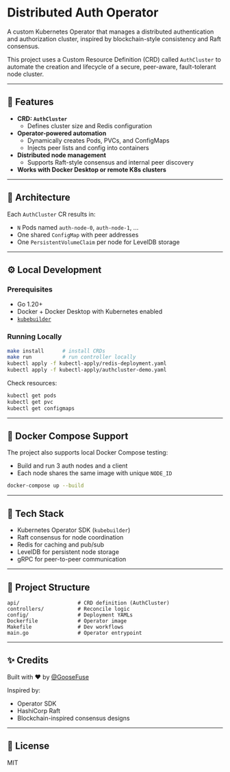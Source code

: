 # Distributed Auth Operator

A custom Kubernetes Operator that manages a distributed authentication and authorization cluster, inspired by blockchain-style consistency and Raft consensus.

This project uses a Custom Resource Definition (CRD) called `AuthCluster` to automate the creation and lifecycle of a secure, peer-aware, fault-tolerant node cluster.

---

## 🚀 Features

- **CRD: `AuthCluster`**
  - Defines cluster size and Redis configuration
- **Operator-powered automation**
  - Dynamically creates Pods, PVCs, and ConfigMaps
  - Injects peer lists and config into containers
- **Distributed node management**
  - Supports Raft-style consensus and internal peer discovery
- **Works with Docker Desktop or remote K8s clusters**

---

## 🧱 Architecture

Each `AuthCluster` CR results in:
- `N` Pods named `auth-node-0`, `auth-node-1`, ...
- One shared `ConfigMap` with peer addresses
- One `PersistentVolumeClaim` per node for LevelDB storage


---

## ⚙️ Local Development

### Prerequisites
- Go 1.20+
- Docker + Docker Desktop with Kubernetes enabled
- [`kubebuilder`](https://book.kubebuilder.io/quick-start.html)

### Running Locally
```bash
make install      # install CRDs
make run          # run controller locally
kubectl apply -f kubectl-apply/redis-deployment.yaml
kubectl apply -f kubectl-apply/authcluster-demo.yaml
```

Check resources:
```bash
kubectl get pods
kubectl get pvc
kubectl get configmaps
```

---

## 🐳 Docker Compose Support

The project also supports local Docker Compose testing:
- Build and run 3 auth nodes and a client
- Each node shares the same image with unique `NODE_ID`

```bash
docker-compose up --build
```

---

## 🔐 Tech Stack
- Kubernetes Operator SDK (`kubebuilder`)
- Raft consensus for node coordination
- Redis for caching and pub/sub
- LevelDB for persistent node storage
- gRPC for peer-to-peer communication

---

## 📁 Project Structure

```
api/                   # CRD definition (AuthCluster)
controllers/           # Reconcile logic
config/                # Deployment YAMLs
Dockerfile             # Operator image
Makefile               # Dev workflows
main.go                # Operator entrypoint
```

---

## ✨ Credits
Built with ❤️ by [@GooseFuse](https://github.com/GooseFuse)

Inspired by:
- Operator SDK
- HashiCorp Raft
- Blockchain-inspired consensus designs

---

## 📜 License
MIT

